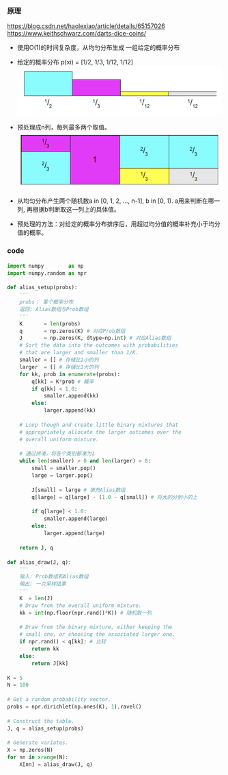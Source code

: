 ### 原理

https://blog.csdn.net/haolexiao/article/details/65157026
https://www.keithschwarz.com/darts-dice-coins/

- 使用O(1)的时间复杂度，从均匀分布生成 一组给定的概率分布
- 给定的概率分布 p(xi) = [1/2, 1/3, 1/12, 1/12]
	![](figures/alias_sample_fig_1.png)
	
- 预处理成n列，每列最多两个取值。
	![](figures/alias_sample_fig_2.png)
	
- 从均匀分布产生两个随机数a in [0, 1, 2, ..., n-1], b in [0, 1). a用来判断在哪一列, 再根据b判断取这一列上的具体值。
- 预处理的方法：对给定的概率分布排序后，用超过均分值的概率补充小于均分值的概率。


### code
```python
import numpy        as np
import numpy.random as npr
 
def alias_setup(probs):
    '''
    probs： 某个概率分布
    返回: Alias数组与Prob数组
    '''
    K       = len(probs)
    q       = np.zeros(K) # 对应Prob数组
    J       = np.zeros(K, dtype=np.int) # 对应Alias数组
    # Sort the data into the outcomes with probabilities
    # that are larger and smaller than 1/K.
    smaller = [] # 存储比1小的列
    larger  = [] # 存储比1大的列
    for kk, prob in enumerate(probs):
        q[kk] = K*prob # 概率
        if q[kk] < 1.0:
            smaller.append(kk)
        else:
            larger.append(kk)
 
    # Loop though and create little binary mixtures that
    # appropriately allocate the larger outcomes over the
    # overall uniform mixture.
    
    # 通过拼凑，将各个类别都凑为1
    while len(smaller) > 0 and len(larger) > 0:
        small = smaller.pop()
        large = larger.pop()
 
        J[small] = large # 填充Alias数组
        q[large] = q[large] - (1.0 - q[small]) # 将大的分到小的上
 
        if q[large] < 1.0:
            smaller.append(large)
        else:
            larger.append(large)
 
    return J, q
 
def alias_draw(J, q):
    '''
    输入: Prob数组和Alias数组
    输出: 一次采样结果
    '''
    K  = len(J)
    # Draw from the overall uniform mixture.
    kk = int(np.floor(npr.rand()*K)) # 随机取一列
 
    # Draw from the binary mixture, either keeping the
    # small one, or choosing the associated larger one.
    if npr.rand() < q[kk]: # 比较
        return kk
    else:
        return J[kk]
 
K = 5
N = 100
 
# Get a random probability vector.
probs = npr.dirichlet(np.ones(K), 1).ravel()
 
# Construct the table.
J, q = alias_setup(probs)
 
# Generate variates.
X = np.zeros(N)
for nn in xrange(N):
    X[nn] = alias_draw(J, q)

```
